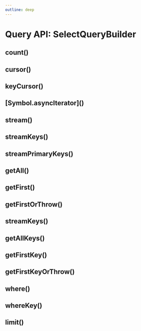 ```yaml
---
outline: deep
---
```


# Query API: SelectQueryBuilder

## count()

## cursor()

## keyCursor()

## \[Symbol.asyncIterator\]()

## stream()

## streamKeys()

## streamPrimaryKeys()

## getAll()

## getFirst()

## getFirstOrThrow()

## streamKeys()

## getAllKeys()

## getFirstKey()

## getFirstKeyOrThrow()

## where()

## whereKey()

## limit()
